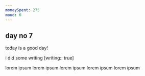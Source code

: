 ```yaml
---
moneySpent: 275
mood: 6
---
```

## day no 7
today is a good day!
 

i did some writing [writing:: true]

lorem ipsum lorem ipsum lorem ipsum lorem ipsum lorem ipsum
